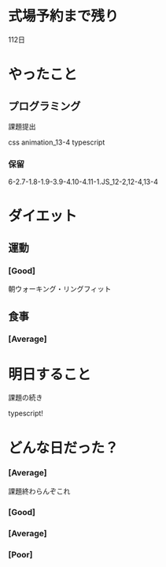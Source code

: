 # 式場予約まで残り

112日

# やったこと

## プログラミング

課題提出

css animation_13-4
typescript

### 保留
6-2.7-1.8-1.9-3.9-4.10-4.11-1.JS_12-2,12-4,13-4

# ダイエット

## 運動 

### [Good]

朝ウォーキング・リングフィット

## 食事

### [Average]

# 明日すること

課題の続き

typescript!

# どんな日だった？

### [Average]

課題終わらんぞこれ

### [Good]
### [Average]
### [Poor]
